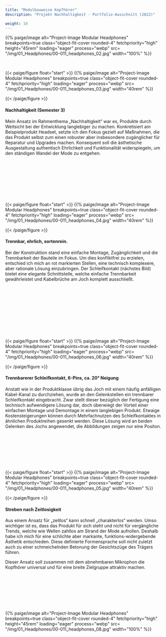 ```yaml
---
title: "Modulbauweise Kopfhörer"
description: "Projekt Nachhaltigkeit - Portfolio-Ausschnitt (2022)"

weight: 10
---
```




<!-- 01 Headphones Cover -->

<p>{{% paige/image alt="Project-Image Modular Headphones" breakpoints=true class="object-fit-cover rounded-4" fetchpriority="high" height="45rem" loading="eager" process="webp" src= "/img/01_Headphones/00-011_headphones_02.jpg" width="100%" %}}</p>
</p>

<br>


<!-- Abschnitt 1 -->

{{< paige/figure float="start" >}}
{{% paige/image alt="Project-Image Modular Headphones" breakpoints=true class="object-fit-cover rounded-4" fetchpriority="high"  loading="eager" process="webp"
src= "/img/01_Headphones/00-011_headphones_03.jpg" width="40rem" %}}</p>
{{< /paige/figure >}}


<h4> Nachhaltigkeit (Semester 3) </h4> </p>

Mein Ansatz im Rahmenthema „Nachhaltigkeit“ war es, Produkte durch Weitsicht bei der Entwicklung langlebiger zu machen. 
Konkretisiert am Beispielprodukt Headset, setzte ich den Fokus gezielt auf Maßnahmen, die das Produkt selbst zum einen robuster aber insbesondere zugänglicher für Reparatur und Upgrades machen.
Konsequent soll die ästhetische Ausgestaltung authentisch Ehrlichkeit und Funktionalität widerspiegeln, um den ständigen Wandel der Mode zu entgehen.

</p> <br><br><br><br><br><br><br>


<!-- Abschnitt 2 -->

{{< paige/figure float="start" >}}
{{% paige/image alt="Project-Image Modular Headphones" breakpoints=true class="object-fit-cover rounded-4" fetchpriority="high"  loading="eager" process="webp"
src= "/img/01_Headphones/00-011_headphones_04.jpg" width="40rem" %}}</p>
{{< /paige/figure >}}


<h4> Trennbar, ehrlich, sortenrein. </h4> </p>

Bei der Konstruktion stand eine einfache Montage, Zugänglichkeit und die Trennbarkeit der Bauteile im Fokus.
Um dies konfliktfrei zu erzielen, entschied ich mich an rot markierten Stellen, eine technisch komplexere, aber rationale Lösung einzubringen.
Der Schleifkontakt (nächstes Bild) bietet eine elegante Schnittstelle, welche einfache Trennbarkeit gewährleistet und Kabelbrüche am Joch komplett ausschließt.

</p> <br><br><br><br><br><br><br><br><br>

<!-- Abschnitt 3 -->

{{< paige/figure float="start" >}}
{{% paige/image alt="Project-Image Modular Headphones" breakpoints=true class="object-fit-cover rounded-4" fetchpriority="high"  loading="eager" process="webp"
src= "/img/01_Headphones/00-011_headphones_06.jpg" width="40rem" %}}</p>
{{< /paige/figure >}}


<h4> Trennbarerer Schleifkontakt, 6-Pins, ca. 20° Neigung </h4> </p>

Anstatt wie in der Produktklasse übrig das Joch mit einem häufig anfälligen Kabel-Kanal zu durchziehen, wurde an den Gelenkstellen ein trennbarer Schleifkontakt eingebracht.
Zwar stellt dieser bezüglich der Fertigung eine technisch aufwendigere Lösung dar, doch überwiegt der Vorteil einer einfachen Montage und Demontage in einem langlebigen Produkt. Etwaige Kostensteigerungen können durch Mehrfachnutzen des Schleifkontaktes in ähnlichen Produktreihen gesenkt werden.
Diese Lösung wird an beiden Gelenken des Jochs angewendet, die Abbildungen zeigen nur eine Positon.

</p> <br><br><br><br><br><br>

<!-- Abschnitt 3 -->

{{< paige/figure float="start" >}}
{{% paige/image alt="Project-Image Modular Headphones" breakpoints=true class="object-fit-cover rounded-4" fetchpriority="high"  loading="eager" process="webp"
src= "/img/01_Headphones/00-011_headphones_05.jpg" width="40rem" %}}</p>
{{< /paige/figure >}}


<h4> Streben nach Zeitlosigkeit </h4> </p>

Aus einem Ansatz für „zeitlos“ kann schnell „charakterlos“ werden.
Umso wichtiger ist es, dass das Produkt für sich steht und nicht für vergängliche Trends, welche wie Wellen zahllos am Strand der Mode aufrollen.
Deshalb habe ich mich für eine schlichte aber markante, funktions-widergebende Ästhetik entschieden.
Diese definierte Formensprache soll nicht zuletzt auch zu einer schmeichelnden Betonung der Gesichtszüge des Trägers führen.
</p>Dieser Ansatz soll zusammen mit dem abnehmbaren Mikrophon die Kopfhörer universal und für eine breite Zielgruppe attraktiv machen.

</p> <br><br><br><br><br><br>


<!-- Abschnitt 4 -->

<p>{{% paige/image alt="Project-Image Modular Headphones" breakpoints=true class="object-fit-cover rounded-4" fetchpriority="high" height="45rem" loading="eager" process="webp" src= "/img/01_Headphones/00-011_headphones_08.jpg" width="100%" %}}</p>
</p>